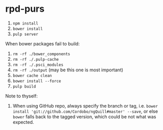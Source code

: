# rpd-purs

1. `npm install`
2. `bower install`
3. `pulp server`

When bower packages fail to build:

1. `rm -rf ./bower_components`
2. `rm -rf ./.pulp-cache`
3. `rm -rf ./.psci_modules`
4. `rm -rf ./output` (may be this one is most important)
5. `bower cache clean`
6. `bower install --force`
7. `pulp build`

Note to thyself:

1. When using GitHub repo, always specify the branch or tag, i.e. `bower install 'git://github.com/Cordobo/ngQuill#master' --save`, or else `bower` falls back to the tagged version, which could be not what was expected.
